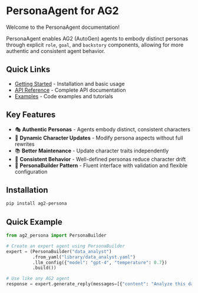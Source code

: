 # PersonaAgent for AG2

Welcome to the PersonaAgent documentation!

PersonaAgent enables AG2 (AutoGen) agents to embody distinct personas through explicit `role`, `goal`, and `backstory` components, allowing for more authentic and consistent agent behavior.

## Quick Links

- [Getting Started](getting-started.md) - Installation and basic usage
- [API Reference](api.md) - Complete API documentation
- [Examples](examples.md) - Code examples and tutorials

## Key Features

- 🎭 **Authentic Personas** - Agents embody distinct, consistent characters
- 🔄 **Dynamic Character Updates** - Modify persona aspects without full rewrites
- 📚 **Better Maintenance** - Update character traits independently
- 🎯 **Consistent Behavior** - Well-defined personas reduce character drift
- 🔧 **PersonaBuilder Pattern** - Fluent interface with validation and flexible configuration

## Installation

```bash
pip install ag2-persona
```

## Quick Example

```python
from ag2_persona import PersonaBuilder

# Create an expert agent using PersonaBuilder
expert = (PersonaBuilder("data_analyst")
          .from_yaml("library/data_analyst.yaml")
          .llm_config({"model": "gpt-4", "temperature": 0.7})
          .build())

# Use like any AG2 agent
response = expert.generate_reply(messages=[{"content": "Analyze this data"}])
```
